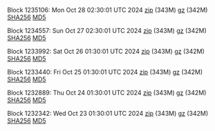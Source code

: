 Block 1235106: Mon Oct 28 02:30:01 UTC 2024 [zip](https://files.01coin.io/mainnet/2024-10-28/bootstrap.dat.zip) (343M) [gz](https://files.01coin.io/mainnet/2024-10-28/bootstrap.dat.tar.gz) (342M) [SHA256](https://files.01coin.io/mainnet/2024-10-28/sha256.txt) [MD5](https://files.01coin.io/mainnet/2024-10-28/md5.txt)

Block 1234557: Sun Oct 27 02:30:01 UTC 2024 [zip](https://files.01coin.io/mainnet/2024-10-27/bootstrap.dat.zip) (343M) [gz](https://files.01coin.io/mainnet/2024-10-27/bootstrap.dat.tar.gz) (342M) [SHA256](https://files.01coin.io/mainnet/2024-10-27/sha256.txt) [MD5](https://files.01coin.io/mainnet/2024-10-27/md5.txt)

Block 1233992: Sat Oct 26 01:30:01 UTC 2024 [zip](https://files.01coin.io/mainnet/2024-10-26/bootstrap.dat.zip) (343M) [gz](https://files.01coin.io/mainnet/2024-10-26/bootstrap.dat.tar.gz) (342M) [SHA256](https://files.01coin.io/mainnet/2024-10-26/sha256.txt) [MD5](https://files.01coin.io/mainnet/2024-10-26/md5.txt)

Block 1233440: Fri Oct 25 01:30:01 UTC 2024 [zip](https://files.01coin.io/mainnet/2024-10-25/bootstrap.dat.zip) (343M) [gz](https://files.01coin.io/mainnet/2024-10-25/bootstrap.dat.tar.gz) (342M) [SHA256](https://files.01coin.io/mainnet/2024-10-25/sha256.txt) [MD5](https://files.01coin.io/mainnet/2024-10-25/md5.txt)

Block 1232889: Thu Oct 24 01:30:01 UTC 2024 [zip](https://files.01coin.io/mainnet/2024-10-24/bootstrap.dat.zip) (343M) [gz](https://files.01coin.io/mainnet/2024-10-24/bootstrap.dat.tar.gz) (342M) [SHA256](https://files.01coin.io/mainnet/2024-10-24/sha256.txt) [MD5](https://files.01coin.io/mainnet/2024-10-24/md5.txt)

Block 1232342: Wed Oct 23 01:30:01 UTC 2024 [zip](https://files.01coin.io/mainnet/2024-10-23/bootstrap.dat.zip) (343M) [gz](https://files.01coin.io/mainnet/2024-10-23/bootstrap.dat.tar.gz) (342M) [SHA256](https://files.01coin.io/mainnet/2024-10-23/sha256.txt) [MD5](https://files.01coin.io/mainnet/2024-10-23/md5.txt)
